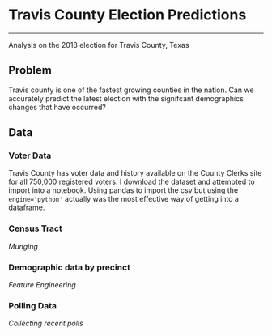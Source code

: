 # Travis County Election Predictions
---

Analysis on the 2018 election for Travis County, Texas

## Problem
Travis county is one of the fastest growing counties in the nation. Can we accurately predict the latest election with the signifcant demographics changes that have occurred?


## Data

### Voter Data
Travis County has voter data and history available on the County Clerks site for all 750,000 registered voters. I download the dataset and attempted to import into a notebook. Using pandas to import the csv but using the `engine='python'` actually was the most effective way of getting into a dataframe.

### Census Tract

_Munging_

### Demographic data by precinct

_Feature Engineering_

### Polling Data

_Collecting recent polls_
